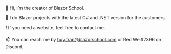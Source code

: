 👋 Hi, I’m the creator of Blazor School.

👀 I do Blazor projects with the latest C# and .NET version for the customers.

:exclamation: If you need a website, feel free to contact me.

📫 You can reach me by huy.tran@blazorschool.com or Red Wei#2396 on Discord.
